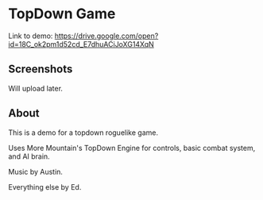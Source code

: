 # TopDown Game
  Link to demo: https://drive.google.com/open?id=18C_ok2pm1d52cd_E7dhuACiJoXG14XqN
  
## Screenshots
  Will upload later.
  
## About
  This is a demo for a topdown roguelike game.
  
  Uses More Mountain's TopDown Engine for controls, basic combat system, and AI brain.
  
  Music by Austin.
  
  Everything else by Ed.
